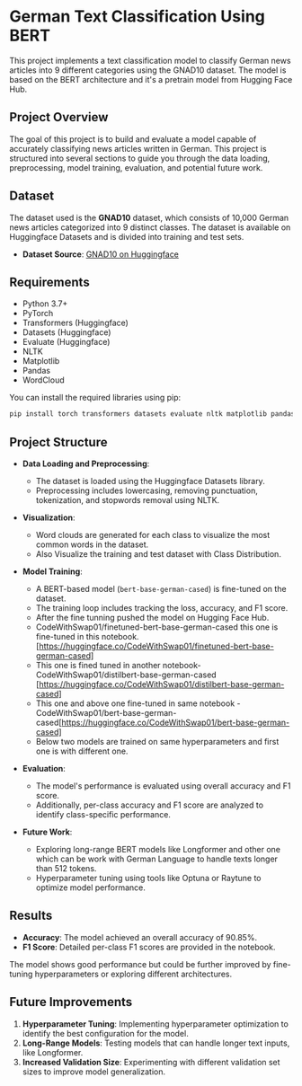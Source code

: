 # German Text Classification Using BERT

This project implements a text classification model to classify German news articles into 9 different categories using the GNAD10 dataset. The model is based on the BERT architecture and it's a pretrain model from Hugging Face Hub.

## Project Overview

The goal of this project is to build and evaluate a model capable of accurately classifying news articles written in German. This project is structured into several sections to guide you through the data loading, preprocessing, model training, evaluation, and potential future work.

## Dataset

The dataset used is the **GNAD10** dataset, which consists of 10,000 German news articles categorized into 9 distinct classes. The dataset is available on Huggingface Datasets and is divided into training and test sets.

- **Dataset Source**: [GNAD10 on Huggingface](https://huggingface.co/datasets/gnad10)

## Requirements

- Python 3.7+
- PyTorch
- Transformers (Huggingface)
- Datasets (Huggingface)
- Evaluate (Huggingface)
- NLTK
- Matplotlib
- Pandas
- WordCloud

You can install the required libraries using pip:

```bash
pip install torch transformers datasets evaluate nltk matplotlib pandas wordcloud
```

## Project Structure

- **Data Loading and Preprocessing**:
  - The dataset is loaded using the Huggingface Datasets library.
  - Preprocessing includes lowercasing, removing punctuation, tokenization, and stopwords removal using NLTK.

- **Visualization**:
  - Word clouds are generated for each class to visualize the most common words in the dataset.
  - Also Visualize the training and test dataset with Class Distribution.

- **Model Training**:
  - A BERT-based model (`bert-base-german-cased`) is fine-tuned on the dataset.
  - The training loop includes tracking the loss, accuracy, and F1 score.
  - After the fine tunning pushed the model on Hugging Face Hub.
  - CodeWithSwap01/finetuned-bert-base-german-cased this one is fine-tuned in this notebook.[https://huggingface.co/CodeWithSwap01/finetuned-bert-base-german-cased]
  - This one is fined tuned in another notebook-CodeWithSwap01/distilbert-base-german-cased [https://huggingface.co/CodeWithSwap01/distilbert-base-german-cased]
  - This one and above one fine-tuned in same notebook -CodeWithSwap01/bert-base-german-cased[https://huggingface.co/CodeWithSwap01/bert-base-german-cased]
  - Below two models are trained on same hyperparameters and first one is with different one.

- **Evaluation**:
  - The model's performance is evaluated using overall accuracy and F1 score.
  - Additionally, per-class accuracy and F1 score are analyzed to identify class-specific performance.

- **Future Work**:
  - Exploring long-range BERT models like Longformer and other one which can be work with German Language to handle texts longer than 512 tokens.
  - Hyperparameter tuning using tools like Optuna or Raytune to optimize model performance.

## Results

- **Accuracy**: The model achieved an overall accuracy of 90.85%.
- **F1 Score**: Detailed per-class F1 scores are provided in the notebook.

The model shows good performance but could be further improved by fine-tuning hyperparameters or exploring different architectures.

## Future Improvements

1. **Hyperparameter Tuning**: Implementing hyperparameter optimization to identify the best configuration for the model.
2. **Long-Range Models**: Testing models that can handle longer text inputs, like Longformer.
3. **Increased Validation Size**: Experimenting with different validation set sizes to improve model generalization.

